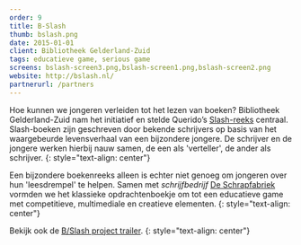 ```yaml
---
order: 9
title: B-Slash
thumb: bslash.png
date: 2015-01-01
client: Bibliotheek Gelderland-Zuid
tags: educatieve game, serious game
screens: bslash-screen3.png,bslash-screen1.png,bslash-screen2.png
website: http://bslash.nl/
partnerurl: /partners
---
```

Hoe kunnen we jongeren verleiden tot het lezen van boeken?
Bibliotheek Gelderland-Zuid nam het initiatief en stelde Querido’s [Slash-reeks](https://www.queridokinderboeken.nl/thema/slash/) centraal. Slash-boeken zijn geschreven door bekende schrijvers op basis van het waargebeurde levensverhaal van een bijzondere jongere. De schrijver en de jongere werken hierbij nauw samen, de een als 'verteller', de ander als schrijver.
{: style="text-align: center"}

Een bijzondere boekenreeks alleen is echter niet genoeg om jongeren over hun 'leesdrempel' te helpen.
Samen met *schrijfbedrijf* [De Schrapfabriek](http://schrapfabriek.nl/) vormden we het klassieke opdrachtenboekje om tot een educatieve game met competitieve, multimediale en creatieve elementen.
{: style="text-align: center"}

Bekijk ook de [B/Slash project trailer](https://www.youtube.com/watch?v=Gv8Xy4OJTXo).
{: style="text-align: center"}